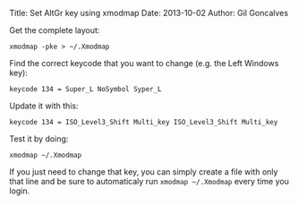 Title: Set AltGr key using xmodmap
Date: 2013-10-02
Author: Gil Goncalves

Get the complete layout:

    xmodmap -pke > ~/.Xmodmap

Find the correct keycode that you want to change (e.g. the Left Windows key):

    keycode 134 = Super_L NoSymbol Syper_L

Update it with this:

    keycode 134 = ISO_Level3_Shift Multi_key ISO_Level3_Shift Multi_key

Test it by doing:

    xmodmap ~/.Xmodmap

If you just need to change that key, you can simply create a file with only that
line and be sure to automaticaly run `xmodmap ~/.Xmodmap` every time you login.
